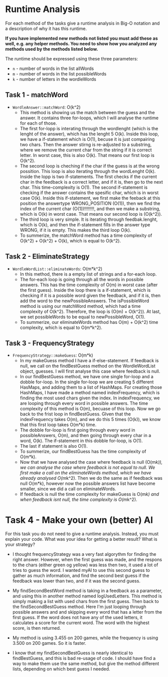 # Runtime Analysis
For each method of the tasks give a runtime analysis in Big-O notation and a description of why it has this runtime.

**If you have implemented new methods not listed you must add these as well, e.g. any helper methods. You need to show how you analyzed any methods used by the methods listed below.**

The runtime should be expressed using these three parameters:
   * `n` - number of words in the list allWords
   * `m` - number of words in the list possibleWords
   * `k` - number of letters in the wordleWords


## Task 1 - matchWord
* `WordleAnswer::matchWord`: O(k^2)
    * This method is showing us the match between the guess and the answer. It contains three for-loops, which I will analyse the runtime for each of those. 
    * The first for-lopp is interating through the wordlenght (which is the lenght of the answer), which has the lenght 5 O(k). Inside this loop, we have a if-statement which is O(1), becuse it is just compairing two chars. Then the answer stirng is re-adjusted to a substring, where we remove the current char from the string if it is correct letter. In worst case, this is also O(k). That means our first loop is O(k^2).
    * The second loop is cheching if the char if the guess is at the wrong possition. This loop is also iterating through the wordLenght O(k). Inside the lopp is two if-statements. The first checks if the current char in the feedback is a correct letter, and if it is, then go to the next char. This time-complexity is O(1). The second if-statement is checking if the answer contains the spesific char, which is in worst case O(k). Inside this if-statement, we first make the feeback at this position the answertype WRONG_POSITION (O(1)), then we find the index of the current char (O(1))!!!!!!!!, and then we make a substring, which is O(k) in worst case. That means our second loop is (O(k^2)).
    * The third loop is very simple. It is iterating through feedbak.lenght, which is O(k), and then the if-statement fills in the answer type WRONG, if it is empty. This makes the third loop O(k).
    * To summerize, the matchWord method has a time complexity of O(k^2) + O(k^2) + O(k), which is equal to O(k^2).


## Task 2 - EliminateStrategy
* `WordleWordList::eliminateWords`: O(m*k^2)
    * In this method, there is a empty list of strings and a for-each loop.
    * The for-each loop is going through all the words in possible answers. This has the time complexity of O(m) in worst case (after the first guess). Inside the loop there is a if-statement, which is checking if it is a possible word given the feedback, and if it is, then add the word to the newPossibleAnswers. The isPossibleWord method is using our matchWord method, which had a time complexity of O(k^2). Therefore, the loop is (O(m) + O(k^2)). At last, we set possibleWords to be equal to newPossibleWord, O(1).
    * To summerize, our eliminateWords method has O(m) + O(k^2) time complexity, which is equal to O(m*k^2).

## Task 3 - FrequencyStrategy
* `FrequencyStrategy::makeGuess`: O(m*k)
    * In my makeGuess method I have a if-else-statement. If feedback is null, we call on the findBestGuess method on the WordleWordList object, guesses. I will first analyse this case where feedback is null.
    * In our findBestGuess method, we have one single for-loop and a dobble for-loop. In the single for-loop we are creating 5 different HasMaps, and adding them to a list of HashMaps. For creating those HashMaps, I have made a method named indexFrequency, which is finding the most used chars given the index. In indexFrequency, we are looping through every word in possible answers. The time complexity of this method is O(m), becuase of this loop. Now we go back to the frist loop in findBestGuess. GIven that the indexFrequency takes O(m), and we do this 5 times (O(k)), we know that this first loop takes O(m*k) time.
    * The dobble for-loop is first going through every word in possibleAnswers, O(m), and then going through every char in a word, O(k). The if-statement in this dobble for-loop, is O(1).
    * The last if statement is also O(1).
    * To summerize, our findBestGuess has the time complexity of O(m*k).
    * Now that we have analysed the case where feedback is null (O(m*k)), we can analyse the case where feedback is not equal to null. We first make a call on the eliminateWords method, which we have already analysed O(m*k^2). Then we do the same as if feedback was null O(m*k), however now the possible answers list have become smaller, since we did a call on eliminateWords.
    * If feedback is null the time complexity for makeGuess is O(m*k) and when feedback isnt null, the time complexity is O(m*k^2).  



# Task 4 - Make your own (better) AI
For this task you do not need to give a runtime analysis. 
Instead, you must explain your code. What was your idea for getting a better result? What is your strategy?

* I thought frequencyStrategy was a very fast algorythm for finding the right answer. However, when the first guess was made, and the respons to the chars (either green og yellow) was less then two, it used a lot of tries to guess the word. I wanted myAI to use this second guess to gather as much information, and find the second best guess if the feedback was lower than two, and if it was the second guess.

* My findSecondBestWord method is taking in a feedback as a parameter, and using this in another method named logUsedLetters. This method is simply making a list with used chars from the first guess. Then back to the findSecondBestGuess method. Here I'm just looping through possible answers and and skipping every word that has a letter from the first guess. If the word does not have any of the used letters, it calculates a score for the current word. The word with the highest score, is then returned.

* My method is using 3.455 on 200 games, while the frequency is using 3.500 on 200 games. So it is faster.

* I know that my findSecondBestGuess is nearly identical to findBestGuess, and this is bad re-usage of code. I should have find a way to make them use the same method, but give the method different lists, depending on which best guess I needed. 

